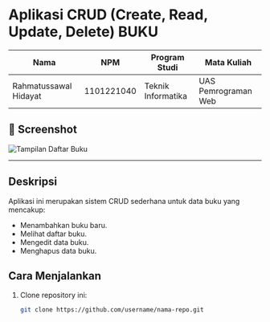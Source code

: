 # Aplikasi CRUD (Create, Read, Update, Delete) BUKU

| Nama                    | NPM         | Program Studi       | Mata Kuliah            |
|------------------------|-------------|--------------------|-----------------------|
| Rahmatussawal Hidayat   | 1101221040  | Teknik Informatika | UAS Pemrograman Web    |

## 📸 Screenshot

![Tampilan Daftar Buku](./screenshots/daftar-buku.png)

---

## Deskripsi
Aplikasi ini merupakan sistem CRUD sederhana untuk data buku yang mencakup:
- Menambahkan buku baru.
- Melihat daftar buku.
- Mengedit data buku.
- Menghapus data buku.

## Cara Menjalankan
1. Clone repository ini:
   ```bash
   git clone https://github.com/username/nama-repo.git
